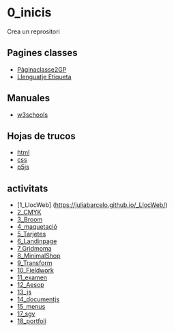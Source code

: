 # 0_inicis
Crea un reprositori

## Pagines classes
* [Pàginaclasse2GP](https://arquesm.github.io/2GP/)
* [Llenguatje Etiqueta](https://github.com/adam-p/markdown-here/wiki/Markdown-Cheatsheet)

## Manuales
* [w3schools](https://www.w3schools.com/)

## Hojas de trucos
* [html](https://websitesetup.org/HTML5-cheat-sheet.pdf)
* [css](https://websitesetup.org/HTML5-cheat-sheet.pdf)
* [p5js](https://github.com/bmoren/p5js-cheat-sheet)

## activitats
* [1_LlocWeb] (https://juliabarcelo.github.io/_LlocWeb/)
* [2_CMYK](https://juliabarcelo.github.io/2CMYK/)
* [3_Broom](https://juliabarcelo.github.io/3_Broom/)
* [4_maquetació](https://juliabarcelo.github.io/4_Maquetaci-_correguit/)
* [5_Tarjetes](https://juliabarcelo.github.io/5_Tarjetes)
* [6_Landinpage](https://juliabarcelo.github.io/7landingpage)
* [7_Gridmoma](https://juliabarcelo.github.io/7_GridMoma/)
* [8_MinimalShop](https://juliabarcelo.github.io/8_Gridarea-minimshop/)
* [9_Transform](https://juliabarcelo.github.io/9_transform/)
* [10_Fieldwork]()
* [11_examen](https://juliabarcelo.github.io/examen/)
* [12_Aesop]()
* [13_js](https://juliabarcelo.github.io/13_js/)
* [14_documentjs](https://juliabarcelo.github.io/14_documentjs/)
* [15_menus](https://juliabarcelo.github.io/15_menus/)
* [17_sgv]()
* [18_portfoli]()
